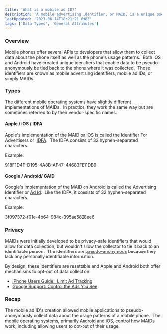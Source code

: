```yaml
---
title: 'What is a mobile ad ID?'
description: 'A mobile advertising identifier, or MAID, is a unique pseudo-anonymous identifier tied to a mobile phone. '
lastUpdated: '2023-06-14T18:21:21.098Z'
tags: ['Data Types', 'General Attributes']
---
```

### Overview

Mobile phones offer several APIs to developers that allow them to collect data about the phone itself as well as the phone's usage patterns.  Both iOS and Android have created unique identifiers that enable data to be pseudo-anonymously be tied back to the phone where it was collected.  Those identifiers are known as mobile advertising identifiers, mobile ad IDs, or simply MAIDs.

### Types

The different mobile operating systems have slightly different implementations of MAIDs.  In practice, they work the same way but are sometimes referred to by their vendor-specific names.

#### Apple / iOS / IDFA

Apple's implementation of the MAID on iOS is called the Identifier For Advertisers or  [IDFA](https://developer.apple.com/documentation/adsupport/asidentifiermanager).  The IDFA consists of 32 hyphen-separated characters. 

Example:

918F1D4F-D195-4A8B-AF47-44683FE11DB9

#### Google / Android/ GAID

Google's implementation of the MAID on Android is called the Advertising Identifier or [Ad Id](https://support.google.com/googleplay/android-developer/answer/6048248?hl=en).  Like the IDFA, it consists of 32 hyphen-separated characters.

Example:

3f097372-f01e-4b64-984c-395ae5828ee6

### Privacy

MAIDs were initially developed to be privacy-safe identifiers that would allow for data collection, but wouldn't allow the collector to tie it back to an identifiable person.  The identifiers are [pseudo-anonymous](https://en.wikipedia.org/wiki/Pseudonymization) because they lack any personally identifiable information.

By design, these identifiers are resettable and Apple and Android both offer mechanisms to opt-out of data collection:

*   [iPhone Users Guide:  Limit Ad Tracking](https://support.apple.com/guide/iphone/limit-ad-targeting-iphf60a6a256/ios)
*   [Google Support: Control the Ads You See](https://support.google.com/ads/answer/2662856?co=GENIE.Platform%3DAndroid&hl=en)

### Recap

The mobile ad ID's creation allowed mobile applications to pseudo-anonymously collect data about the usage patterns of a mobile phone.  The mobile operating systems, primarily Android and iOS, control how MAIDs work, including allowing users to opt-out of their usage.
